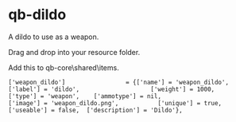 # qb-dildo
A dildo to use as a weapon.

Drag and drop into your resource folder.

Add this to qb-core\shared\items.
	
	
	['weapon_dildo'] 		         = {['name'] = 'weapon_dildo', 		        	['label'] = 'dildo', 	                ['weight'] = 1000, 		['type'] = 'weapon',   	['ammotype'] = nil,						['image'] = 'weapon_dildo.png',           ['unique'] = true,      ['useable'] = false, 	['description'] = 'Dildo'},
	

